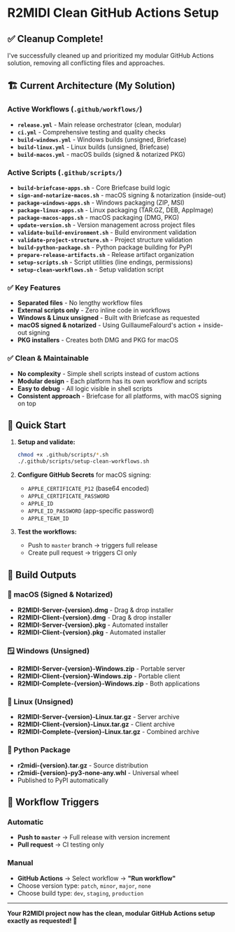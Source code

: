 # R2MIDI Clean GitHub Actions Setup

## ✅ Cleanup Complete!

I've successfully cleaned up and prioritized my modular GitHub Actions solution, removing all conflicting files and approaches.

## 🏗️ Current Architecture (My Solution)

### Active Workflows (`.github/workflows/`)
- **`release.yml`** - Main release orchestrator (clean, modular)
- **`ci.yml`** - Comprehensive testing and quality checks
- **`build-windows.yml`** - Windows builds (unsigned, Briefcase)
- **`build-linux.yml`** - Linux builds (unsigned, Briefcase)  
- **`build-macos.yml`** - macOS builds (signed & notarized PKG)

### Active Scripts (`.github/scripts/`)
- **`build-briefcase-apps.sh`** - Core Briefcase build logic
- **`sign-and-notarize-macos.sh`** - macOS signing & notarization (inside-out)
- **`package-windows-apps.sh`** - Windows packaging (ZIP, MSI)
- **`package-linux-apps.sh`** - Linux packaging (TAR.GZ, DEB, AppImage)
- **`package-macos-apps.sh`** - macOS packaging (DMG, PKG)
- **`update-version.sh`** - Version management across project files
- **`validate-build-environment.sh`** - Build environment validation
- **`validate-project-structure.sh`** - Project structure validation
- **`build-python-package.sh`** - Python package building for PyPI
- **`prepare-release-artifacts.sh`** - Release artifact organization
- **`setup-scripts.sh`** - Script utilities (line endings, permissions)
- **`setup-clean-workflows.sh`** - Setup validation script

### ✅ Key Features
- **Separated files** - No lengthy workflow files
- **External scripts only** - Zero inline code in workflows
- **Windows & Linux unsigned** - Built with Briefcase as requested
- **macOS signed & notarized** - Using GuillaumeFalourd's action + inside-out signing
- **PKG installers** - Creates both DMG and PKG for macOS

### ✅ Clean & Maintainable
- **No complexity** - Simple shell scripts instead of custom actions
- **Modular design** - Each platform has its own workflow and scripts
- **Easy to debug** - All logic visible in shell scripts
- **Consistent approach** - Briefcase for all platforms, with macOS signing on top

## 🚀 Quick Start

1. **Setup and validate:**
   ```bash
   chmod +x .github/scripts/*.sh
   ./.github/scripts/setup-clean-workflows.sh
   ```

2. **Configure GitHub Secrets** for macOS signing:
   - `APPLE_CERTIFICATE_P12` (base64 encoded)
   - `APPLE_CERTIFICATE_PASSWORD`
   - `APPLE_ID`
   - `APPLE_ID_PASSWORD` (app-specific password)
   - `APPLE_TEAM_ID`

3. **Test the workflows:**
   - Push to `master` branch → triggers full release
   - Create pull request → triggers CI only

## 🎁 Build Outputs

### 🍎 macOS (Signed & Notarized)
- **R2MIDI-Server-{version}.dmg** - Drag & drop installer
- **R2MIDI-Client-{version}.dmg** - Drag & drop installer  
- **R2MIDI-Server-{version}.pkg** - Automated installer
- **R2MIDI-Client-{version}.pkg** - Automated installer

### 🪟 Windows (Unsigned)
- **R2MIDI-Server-{version}-Windows.zip** - Portable server
- **R2MIDI-Client-{version}-Windows.zip** - Portable client
- **R2MIDI-Complete-{version}-Windows.zip** - Both applications

### 🐧 Linux (Unsigned)
- **R2MIDI-Server-{version}-Linux.tar.gz** - Server archive
- **R2MIDI-Client-{version}-Linux.tar.gz** - Client archive
- **R2MIDI-Complete-{version}-Linux.tar.gz** - Combined archive

### 🐍 Python Package
- **r2midi-{version}.tar.gz** - Source distribution
- **r2midi-{version}-py3-none-any.whl** - Universal wheel
- Published to PyPI automatically

## 🔄 Workflow Triggers

### Automatic
- **Push to `master`** → Full release with version increment
- **Pull request** → CI testing only

### Manual
- **GitHub Actions** → Select workflow → **"Run workflow"**
- Choose version type: `patch`, `minor`, `major`, `none`
- Choose build type: `dev`, `staging`, `production`

---

**Your R2MIDI project now has the clean, modular GitHub Actions setup exactly as requested! 🎉**